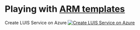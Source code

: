 # Playing with [ARM templates](https://docs.microsoft.com/azure/azure-resource-manager/resource-group-overview)

Create LUIS Service on Azure
[![Create LUIS Service on Azure](http://azuredeploy.net/deploybutton.png)](https://azuredeploy.net/)